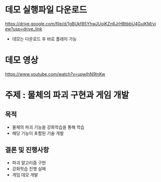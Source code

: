 # 데모 실행파일 다운로드   
https://drive.google.com/file/d/1gBUkf85YhwJUojKZn6JrHBtbbU4GujKM/view?usp=drive_link
- 데모는 다운로드 후 바로 플레이 가능
# 데모 영상   
https://www.youtube.com/watch?v=upwIhN9lnKw

# 주제 : 물체의 파괴 구현과 게임 개발   

## 목적   
- 물체의 파괴 기능을 강화학습을 통해 학습
- 해당 기능이 포함된 기술 개발

## 결론 및 진행사항
- 파괴 알고리즘 구현   
- 강화학습 진행 실패
- 게임 데모 개발

